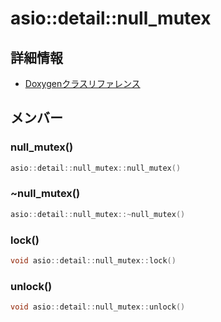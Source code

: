 # asio::detail::null_mutex



## 詳細情報

- [Doxygenクラスリファレンス](https://lang-ship.com/reference/ESP32/latest/classasio_1_1detail_1_1null__mutex.html)

## メンバー



### null_mutex()



```c
asio::detail::null_mutex::null_mutex()
```



### ~null_mutex()



```c
asio::detail::null_mutex::~null_mutex()
```



### lock()



```c
void asio::detail::null_mutex::lock()
```



### unlock()



```c
void asio::detail::null_mutex::unlock()
```



